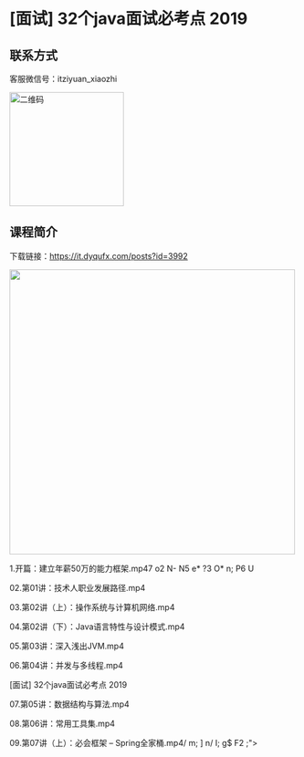 # [面试] 32个java面试必考点 2019

## 联系方式

客服微信号：itziyuan_xiaozhi

<img src="https://ziyuanyun.oss-cn-guangzhou.aliyuncs.com/common/20240614073449/666b82192834a.jpg" width="200" height="200" alt="二维码">

## 课程简介

下载链接：https://it.dyqufx.com/posts?id=3992

<img src="https://ziyuanyun.oss-cn-guangzhou.aliyuncs.com/yun/20240515185539/664494ab393d9.jpg" width="500" alt="">

  1.开篇：建立年薪50万的能力框架.mp47 o2 N- N5 e* ?3 O* n; P6 U

 02.第01讲：技术人职业发展路径.mp4

 03.第02讲（上）：操作系统与计算机网络.mp4

 04.第02讲（下）：Java语言特性与设计模式.mp4

 05.第03讲：深入浅出JVM.mp4

 06.第04讲：并发与多线程.mp4

 [面试] 32个java面试必考点 2019





 07.第05讲：数据结构与算法.mp4

 08.第06讲：常用工具集.mp4

 09.第07讲（上）：必会框架 &#8211; Spring全家桶.mp4/ m; ] n/ I; g$ F2 ;"> 

